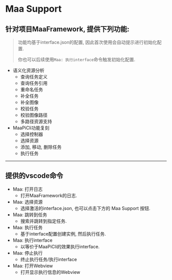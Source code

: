 # Maa Support

## 针对项目MaaFramework, 提供下列功能:

> 功能均基于interface.json的配置, 因此首次使用会自动提示进行初始化配置.
>
> 你也可以后续使用`Maa: 执行interface`命令触发初始化配置.

* 语义化资源分析
  * 查询任务定义
  * 查询任务引用
  * 重命名任务
  * 补全任务
  * 补全图像
  * 校验任务
  * 校验图像路径
  * 多路径资源支持
* MaaPiCli功能复刻
  * 选择控制器
  * 选择资源
  * 添加, 移动, 删除任务
  * 执行任务

---

## 提供的vscode命令

* Maa: 打开日志
  * 打开MaaFramework的日志.
* Maa: 选择资源
  * 选择激活的interface.json, 也可以点击下方的 Maa Support 按钮.
* Maa: 跳转到任务
  * 搜索并跳转到指定任务.
* Maa: 执行任务
  * 基于interface配置创建实例, 然后执行任务.
* Maa: 执行interface
  * 以等价于MaaPiCli的效果执行interface.
* Maa: 停止执行
  * 终止执行任务/执行interface
* Maa: 打开Webview
  * 打开显示执行信息的Webview
